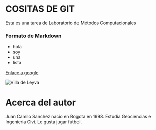 # COSITAS DE GIT
Esta es una tarea de Laboratorio de Métodos Computacionales

### Formato de Markdown 

* hola
* soy
* una
* lista

[Enlace a google](https://www.google.com)

![Villa de Leyva](https://www.aviatur.com/source/contenidos/villa-de-leyva-plaza.jpg)

# Acerca del autor 

Juan Camilo Sanchez nacio en Bogota en 1998. Estudia Geociencias e Ingenieria Civi. Le gusta jugar futbol. 
